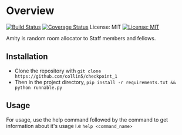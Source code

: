 # Overview
[![Build Status](https://travis-ci.org/collin5/checkpoint_1.svg?branch=master)](https://travis-ci.org/collin5/checkpoint_1)
[![Coverage Status](https://coveralls.io/repos/github/collin5/checkpoint_1/badge.svg?branch=master)](https://coveralls.io/github/collin5/checkpoint_1?branch=master)
License: MIT
[![License: MIT](https://img.shields.io/badge/License-MIT-yellow.svg)](https://opensource.org/licenses/MIT)

Amity is random room allocator to Staff members and fellows.

## Installation
  - Clone the repository with `git clone https://github.com/collin5/checkpoint_1`
  - Then in the project directory, `pip install -r requirements.txt && python runnable.py`

## Usage
For usage, use the help command followed by the command to get information about it's usage i.e
   `help <command_name>`
